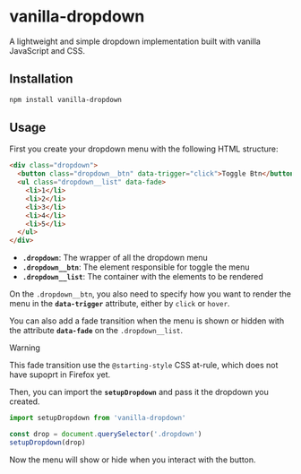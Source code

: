 # vanilla-dropdown

A lightweight and simple dropdown implementation built with vanilla JavaScript and CSS.

## Installation

```bash
npm install vanilla-dropdown
```

## Usage

First you create your dropdown menu with the following HTML structure:

```html
<div class="dropdown">
  <button class="dropdown__btn" data-trigger="click">Toggle Btn</button>
  <ul class="dropdown__list" data-fade>
    <li>1</li>
    <li>2</li>
    <li>3</li>
    <li>4</li>
    <li>5</li>
  </ul>
</div>
```

- **`.dropdown`**: The wrapper of all the dropdown menu
- **`.dropdown__btn`**: The element responsible for toggle the menu
- **`.dropdown__list`**: The container with the elements to be rendered

On the `.dropdown__btn`, you also need to specify how you want to render the menu in the **`data-trigger`** attribute, either by `click` or `hover`.

You can also add a fade transition when the menu is shown or hidden with the attribute **`data-fade`** on the `.dropdown__list`.

> [!WARNING]
> This fade transition use the ``@starting-style`` CSS at-rule, which does not have supoprt in Firefox yet.

Then, you can import the **`setupDropdown`** and pass it the dropdown you created.

```javascript
import setupDropdown from 'vanilla-dropdown'

const drop = document.querySelector('.dropdown')
setupDropdown(drop)
```

Now the menu will show or hide when you interact with the button.
